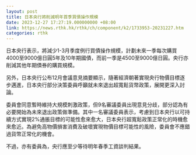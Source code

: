 ```yaml
---
layout: post
title: 日本央行將削減明年首季買債操作規模
date: 2023-12-27 17:27:19.000000000 +08:00
link: https://news.rthk.hk/rthk/ch/component/k2/1733953-20231227.htm
categories: rthk
---
```


日本央行表示，將減少1-3月季度例行買債操作規模，計劃未來一季每次購買4000至9000億日圓5年及10年期國債，而前一季是4500至9000億日圓。央行亦削減其他年期債券的購買規模。

另外，日本央行公布12月會議意見摘要顯示，隨著經濟朝著實現央行物價目標逐步邁進，日本央行部分決策委員呼籲就未來退出超寬鬆貨幣政策，展開更深入討論。

委員會同意暫時維持大規模刺激政策，但9名審議委員出現意見分歧，部分認為有必要開始為未來退出政策做準備。其中一名審議委員表示，考慮到日本央行以可持續方式實現2%通脹目標的可能性愈來愈大，日本央行超寬鬆政策正常化的時機愈來愈近。為避免高物價損害消費及破壞實現物價目標可能性的風險，委員會不應錯過貨幣正常化的機會。

不過，亦有委員為，央行應至少等待明年春季工資談判結果。
